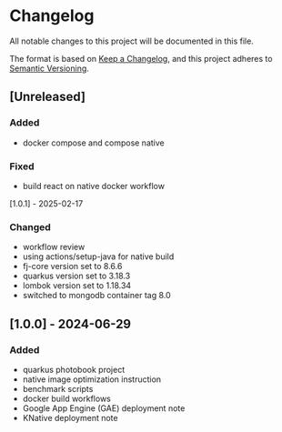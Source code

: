 # Changelog

All notable changes to this project will be documented in this file.

The format is based on [Keep a Changelog](https://keepachangelog.com/en/1.1.0/),
and this project adheres to [Semantic Versioning](https://semver.org/spec/v2.0.0.html).

## [Unreleased]

### Added

- docker compose and compose native

### Fixed

- build react on native docker workflow

[1.0.1] - 2025-02-17

### Changed

- workflow review
- using actions/setup-java for native build
- fj-core version set to 8.6.6
- quarkus version set to 3.18.3
- lombok version set to 1.18.34
- switched to mongodb container tag 8.0

## [1.0.0] - 2024-06-29

### Added

- quarkus photobook project
- native image optimization instruction
- benchmark scripts
- docker build workflows
- Google App Engine (GAE) deployment note
- KNative deployment note